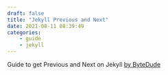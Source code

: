 ```yaml
---
draft: false
title: "Jekyll Previous and Next"
date: 2021-08-11 08:39:49
categories: 
    - guide
    - jekyll
---
```


Guide to get Previous and Next on Jekyll [by ByteDude](https://www.bytedude.com/jekyll-previous-and-next-posts/)
